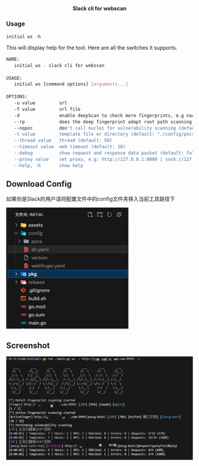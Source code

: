 

<h4 align="center">Slack cli for webscan</h4>

### Usage

````
initial ws -h
````

This will display help for the tool. Here are all the switches it supports.


```bash
NAME:
   initial ws - slack cli for webscan

USAGE:
   initial ws [command options] [arguments...]

OPTIONS:
   -u value         url
   -f value         url file
   -d               enable deepScan to check more fingerprints, e.g nacos xxl-job (default: false)
   --rp             does the deep fingerprint adopt root path scanning (default: true)
   --nopoc          don't call nuclei for vulnerability scanning (default: false)
   -t value         template file or directory (default: "./config/pocs")
   --thread value   thread (default: 50)
   --timeout value  web timeout (default: 10)
   --debug          show request and response data packet (default: false)
   --proxy value    set proxy, e.g: http://127.0.0.1:8080 | sock://127.0.0.1
   --help, -h       show help
```

## Download Config

如果你是Slack的用户请将配置文件中的config文件夹移入当前工具路径下

![image-20240927000156385](assets/image-20240927000156385.png)

## Screenshot

![image-20240926161608683](assets/image-20240926161608683.png)

